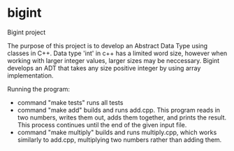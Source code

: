 # bigint
Bigint project

The purpose of this project is to develop an Abstract Data Type using classes in C++.
Data type 'int' in c++ has a limited word size, however when working with larger integer values, larger sizes may be neccessary.
Bigint develops an ADT that takes any size positive integer by using array implementation.

Running the program:
- command "make tests" runs all tests
- command "make add" builds and runs add.cpp. This program reads in two numbers, writes them out, adds them together, and prints the result. This process continues until the end of the given input file.
- command "make multiply" builds and runs multiply.cpp, which works similarly to add.cpp, multiplying two numbers rather than adding them.
